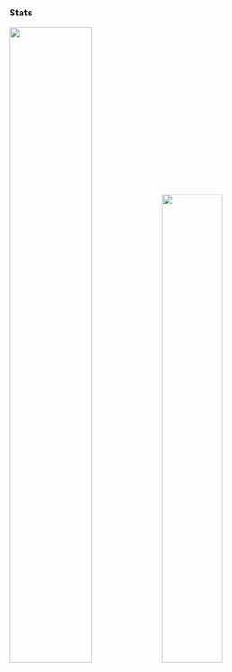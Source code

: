 ### Stats
<img width="53.8%" src="https://github-readme-stats.vercel.app/api?username=widzzz"/><img width="46.2%" src="https://github-readme-stats.vercel.app/api/top-langs/?username=widzzz&count_private=true"/>

<!--
**widzzz/widzzz** is a ✨ _special_ ✨ repository because its `README.md` (this file) appears on your GitHub profile.

Here are some ideas to get you started:

- 🔭 I’m currently working on ...
- 🌱 I’m currently learning ...
- 👯 I’m looking to collaborate on ...
- 🤔 I’m looking for help with ...
- 💬 Ask me about ...
- 📫 How to reach me: ...
- 😄 Pronouns: ...
- ⚡ Fun fact: ...
-->
